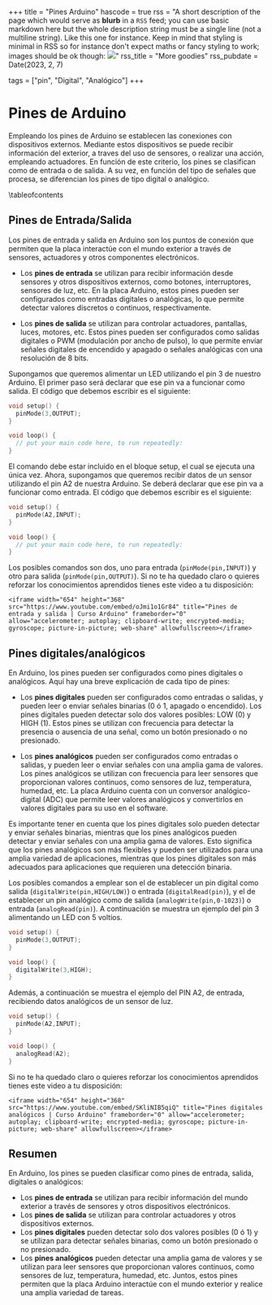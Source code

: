 +++
title = "Pines Arduino"
hascode = true
rss = "A short description of the page which would serve as **blurb** in a `RSS` feed; you can use basic markdown here but the whole description string must be a single line (not a multiline string). Like this one for instance. Keep in mind that styling is minimal in RSS so for instance don't expect maths or fancy styling to work; images should be ok though: ![](https://upload.wikimedia.org/wikipedia/en/b/b0/Rick_and_Morty_characters.jpg)"
rss_title = "More goodies"
rss_pubdate = Date(2023, 2, 7)

tags = ["pin", "Digital", "Analógico"]
+++

# Pines de Arduino

Empleando los pines de Arduino se establecen las conexiones con dispositivos externos. Mediante estos dispositivos se puede recibir información del exterior, a traves del uso de sensores, o realizar una acción, empleando actuadores. En función de este criterio, los pines se clasifican como de entrada o de salida. A su vez, en función del tipo de señales que procesa, se diferencian los pines de tipo digital o analógico.

\tableofcontents

## Pines de Entrada/Salida

Los pines de entrada y salida en Arduino son los puntos de conexión que permiten que la placa interactúe con el mundo exterior a través de sensores, actuadores y otros componentes electrónicos.

* Los **pines de entrada** se utilizan para recibir información desde sensores y otros dispositivos externos, como botones, interruptores, sensores de luz, etc. En la placa Arduino, estos pines pueden ser configurados como entradas digitales o analógicas, lo que permite detectar valores discretos o continuos, respectivamente.

* Los **pines de salida** se utilizan para controlar actuadores, pantallas, luces, motores, etc. Estos pines pueden ser configurados como salidas digitales o PWM (modulación por ancho de pulso), lo que permite enviar señales digitales de encendido y apagado o señales analógicas con una resolución de 8 bits.

Supongamos que queremos alimentar un LED utilizando el pin 3 de nuestro Arduino. El primer paso será declarar que ese pin va a funcionar como salida. El código que debemos escribir es el siguiente:

```c
void setup() {
  pinMode(3,OUTPUT);
}

void loop() {
  // put your main code here, to run repeatedly:
}
```

El comando debe estar incluido en el bloque setup, el cual se ejecuta una única vez. Ahora, supongamos que queremos recibir datos de un sensor utilizando el pin A2 de nuestra Arduino. Se deberá declarar que ese pin va a funcionar como entrada. El código que debemos escribir es el siguiente:

```c
void setup() {
  pinMode(A2,INPUT);
}

void loop() {
  // put your main code here, to run repeatedly:
}
```
Los posibles comandos son dos, uno para entrada (`pinMode(pin,INPUT)`) y otro para salida (`pinMode(pin,OUTPUT)`). Si no te ha quedado claro o quieres reforzar los conocimientos aprendidos tienes este video a tu disposición:

~~~
<iframe width="654" height="368" src="https://www.youtube.com/embed/oJmi1o1Gr84" title="Pines de entrada y salida | Curso Arduino" frameborder="0" allow="accelerometer; autoplay; clipboard-write; encrypted-media; gyroscope; picture-in-picture; web-share" allowfullscreen></iframe>
~~~

## Pines digitales/analógicos

En Arduino, los pines pueden ser configurados como pines digitales o analógicos. Aquí hay una breve explicación de cada tipo de pines:

* Los **pines digitales** pueden ser configurados como entradas o salidas, y pueden leer o enviar señales binarias (0 ó 1, apagado o encendido). Los pines digitales pueden detectar solo dos valores posibles: LOW (0) y HIGH (1). Estos pines se utilizan con frecuencia para detectar la presencia o ausencia de una señal, como un botón presionado o no presionado.

* Los **pines analógicos** pueden ser configurados como entradas o salidas, y pueden leer o enviar señales con una amplia gama de valores. Los pines analógicos se utilizan con frecuencia para leer sensores que proporcionan valores continuos, como sensores de luz, temperatura, humedad, etc. La placa Arduino cuenta con un conversor analógico-digital (ADC) que permite leer valores analógicos y convertirlos en valores digitales para su uso en el software.

Es importante tener en cuenta que los pines digitales solo pueden detectar y enviar señales binarias, mientras que los pines analógicos pueden detectar y enviar señales con una amplia gama de valores. Esto significa que los pines analógicos son más flexibles y pueden ser utilizados para una amplia variedad de aplicaciones, mientras que los pines digitales son más adecuados para aplicaciones que requieren una detección binaria.

Los posibles comandos a emplear son el de establecer un pin digital como salida (`digitalWrite(pin,HIGH/LOW)`) o entrada (`digitalRead(pin)`), y el de establecer un pin analógico como de salida (`analogWrite(pin,0-1023)`) o entrada (`analogRead(pin)`). A continuación se muestra un ejemplo del pin 3 alimentando un LED con 5 voltios.

```c
void setup() {
  pinMode(3,OUTPUT);
}

void loop() {
  digitalWrite(3,HIGH);
}
```

Además, a continuación se muestra el ejemplo del PIN A2, de entrada, recibiendo datos analógicos de un sensor de luz.

```c
void setup() {
  pinMode(A2,INPUT);
}

void loop() {
  analogRead(A2);
}
```

Si no te ha quedado claro o quieres reforzar los conocimientos aprendidos tienes este video a tu disposición:

~~~
<iframe width="654" height="368" src="https://www.youtube.com/embed/SKliNIB5qiQ" title="Pines digitales analógicos | Curso Arduino" frameborder="0" allow="accelerometer; autoplay; clipboard-write; encrypted-media; gyroscope; picture-in-picture; web-share" allowfullscreen></iframe>
~~~

## Resumen

En Arduino, los pines se pueden clasificar como pines de entrada, salida, digitales o analógicos: 
* Los **pines de entrada** se utilizan para recibir información del mundo exterior a través de sensores y otros dispositivos electrónicos.
* Los **pines de salida** se utilizan para controlar actuadores y otros dispositivos externos.
* Los **pines digitales** pueden detectar solo dos valores posibles (0 ó 1) y se utilizan para detectar señales binarias, como un botón presionado o no presionado.
* Los **pines analógicos** pueden detectar una amplia gama de valores y se utilizan para leer sensores que proporcionan valores continuos, como sensores de luz, temperatura, humedad, etc. Juntos, estos pines permiten que la placa Arduino interactúe con el mundo exterior y realice una amplia variedad de tareas.
